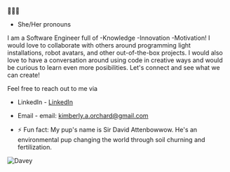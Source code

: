 
🧚🏼‍♀️
- She/Her pronouns

I am a Software Engineer full of -Knowledge -Innovation -Motivation! I would love to collaborate with others around programming light installations, robot avatars, and other out-of-the-box projects. I would also love to have a conversation around using code in creative ways and would be curious to learn even more posibilities. Let's connect and see what we can create!

Feel free to reach out to me via 
  - LinkedIn - <a href="https://www.linkedin.com/in/kimberly-orchard-she-her">LinkedIn</a>
  - Email - email: kimberly.a.orchard@gmail.com 

- ⚡ Fun fact: My pup's name is Sir David Attenbowwow. He's an environmental pup changing the world through soil churning and fertilization. 
<img src="Davey.JPG" alt="Davey">

